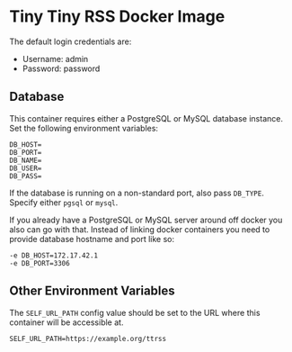 # Tiny Tiny RSS Docker Image

The default login credentials are:

* Username: admin
* Password: password

## Database

This container requires either a PostgreSQL or MySQL database instance. Set the following environment variables:

```
DB_HOST=
DB_PORT=
DB_NAME=
DB_USER=
DB_PASS=
```

If the database is running on a non-standard port, also pass `DB_TYPE`. Specify either `pgsql` or `mysql`.

If you already have a PostgreSQL or MySQL server around off docker you also can go with that.
Instead of linking docker containers you need to provide database hostname and port like so:

```
-e DB_HOST=172.17.42.1
-e DB_PORT=3306
```

## Other Environment Variables

The `SELF_URL_PATH` config value should be set to the URL where this container will be accessible at. 

```
SELF_URL_PATH=https://example.org/ttrss
```
